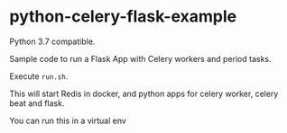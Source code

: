 # python-celery-flask-example

Python 3.7 compatible.

Sample code to run a Flask App with Celery workers and period tasks.

Execute `run.sh`.

This will start Redis in docker, and python apps for celery worker, celery beat and flask.

You can run this in a virtual env
